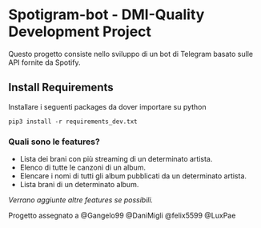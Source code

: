 # Spotigram-bot - DMI-Quality Development Project
Questo progetto consiste nello sviluppo di un bot di Telegram basato sulle API fornite da Spotify.

## Install Requirements
Installare i seguenti packages da dover importare su python
```
pip3 install -r requirements_dev.txt
```

### **Quali sono le features?**
- Lista dei brani con più streaming di un determinato artista.
- Elenco di tutte le canzoni di un album.
- Elencare i nomi di tutti gli album pubblicati da un determinato artista.
- Lista brani di un determinato album.

_Verrano aggiunte altre features se possibili._

Progetto assegnato a @Gangelo99 @DaniMigli @felix5599 @LuxPae
